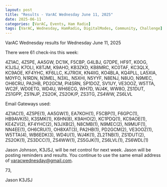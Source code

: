 ```yaml
---
layout: post
title: "Results - VarAC Wednesday June 11, 2025"
date: 2025-06-11
categories: [VarAC, Events, Ham Radio]
tags: [VarAC, Wednesday, HamRadio, DigitalModes, Community, Challenge]
---
```


VarAC Wednesday results for Wednesday June 11, 2025

There were 61 check-ins this week:

4Z1AC, 4Z5PE, AA5GW, DC1IK, F5CBP, G4LBJ, G7DPE, HF9T, K0OG, K3JSJ, K7OLI, K8TJM, K9AHO, KB3ZKD, KB8MRC, KC0TAF, KC3QLX, KC9AOE, KF4YHC, KF6LLC, KJ7ROX, KN4IIG, KO4BLA, KQ4PLL, LA5XIA, M0YFO, N1RDN, N3MEL, N3XL, N5XHI, N5YYF, N8ENJ, N8UO, N9MEC, OH6CRU, PA2HB, PD2GCM, PI4SRN, SP1DOZ, SV1UY, VE3OOZ, W5TTA, WC2F, WD0ETG, WD4U, WH6ECG, WH7D, WJ4K, WW8O, ZS1DUT, ZS1GPP, ZS1NJP, ZS2OK, ZS2OK/P, ZS3TG, ZS4WW, ZS6LVL

Email Gateways used:

4Z1AC(1), 4Z5PE(1), AA5GW(1), EA7KOH(1), F5CBP(1), F6GPC(1), HB9AVK(5), K3SMK(1), K6HN(8), K9AHO(2), KC1PDQ(1), KC9AOE(1), KE4ZV(2), KF4YHC(2), N3JXB(2), N8CMB(1), N9MEC(2), N9MUF(1), NN4EE(1), OH6CRU(1), OH8XAT(3), PA2HB(1), PD2GCM(2), VE3OOZ(1), W5TTA(4), WB6EDK(3), WD4U(1), WJ4K(1), ZL2TNB(1), ZS1DUT(2), ZS2OK(1), ZS3DCC(1), ZS4WW(1), ZS5GJK(1), ZS6LVL(1), ZS6WDL(1)

Jason Johnson, K3JSJ, will be net control for next week. Jason will be posting reminders and results.  You continue to use the same email address of varacwednesday@gmail.com.

73,

Jason K3JSJ
